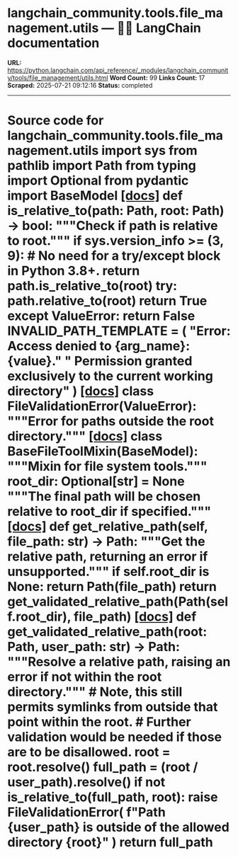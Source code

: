 # langchain_community.tools.file_management.utils — 🦜🔗 LangChain  documentation

**URL:** https://python.langchain.com/api_reference/_modules/langchain_community/tools/file_management/utils.html
**Word Count:** 99
**Links Count:** 17
**Scraped:** 2025-07-21 09:12:16
**Status:** completed

---

# Source code for langchain\_community.tools.file\_management.utils               import sys     from pathlib import Path     from typing import Optional          from pydantic import BaseModel                              [[docs]](https://python.langchain.com/api_reference/community/tools/langchain_community.tools.file_management.utils.is_relative_to.html#langchain_community.tools.file_management.copy.is_relative_to)     def is_relative_to(path: Path, root: Path) -> bool:         """Check if path is relative to root."""         if sys.version_info >= (3, 9):             # No need for a try/except block in Python 3.8+.             return path.is_relative_to(root)         try:             path.relative_to(root)             return True         except ValueError:             return False                              INVALID_PATH_TEMPLATE = (         "Error: Access denied to {arg_name}: {value}."         " Permission granted exclusively to the current working directory"     )                              [[docs]](https://python.langchain.com/api_reference/community/tools/langchain_community.tools.file_management.utils.FileValidationError.html#langchain_community.tools.file_management.copy.FileValidationError)     class FileValidationError(ValueError):         """Error for paths outside the root directory."""                                             [[docs]](https://python.langchain.com/api_reference/community/tools/langchain_community.tools.file_management.utils.BaseFileToolMixin.html#langchain_community.tools.file_management.copy.BaseFileToolMixin)     class BaseFileToolMixin(BaseModel):         """Mixin for file system tools."""              root_dir: Optional[str] = None         """The final path will be chosen relative to root_dir if specified."""                         [[docs]](https://python.langchain.com/api_reference/community/tools/langchain_community.tools.file_management.utils.BaseFileToolMixin.html#langchain_community.tools.file_management.copy.BaseFileToolMixin.get_relative_path)         def get_relative_path(self, file_path: str) -> Path:             """Get the relative path, returning an error if unsupported."""             if self.root_dir is None:                 return Path(file_path)             return get_validated_relative_path(Path(self.root_dir), file_path)                                                            [[docs]](https://python.langchain.com/api_reference/community/tools/langchain_community.tools.file_management.utils.get_validated_relative_path.html#langchain_community.tools.file_management.copy.get_validated_relative_path)     def get_validated_relative_path(root: Path, user_path: str) -> Path:         """Resolve a relative path, raising an error if not within the root directory."""         # Note, this still permits symlinks from outside that point within the root.         # Further validation would be needed if those are to be disallowed.         root = root.resolve()         full_path = (root / user_path).resolve()              if not is_relative_to(full_path, root):             raise FileValidationError(                 f"Path {user_path} is outside of the allowed directory {root}"             )         return full_path